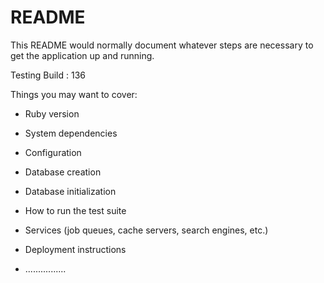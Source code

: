 # README

This README would normally document whatever steps are necessary to get the
application up and running.

Testing Build : 136

Things you may want to cover:

* Ruby version

* System dependencies

* Configuration

* Database creation

* Database initialization

* How to run the test suite

* Services (job queues, cache servers, search engines, etc.)

* Deployment instructions

* ................
